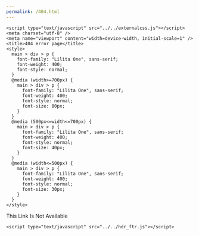 ```yaml
---
permalink: /404.html
---
```

<!DOCTYPE html>
<html lang="en">
  <head>
    <meta charset="UTF-8" />
    <meta name="viewport" content="width=device-width, initial-scale=1.0" />
    <link
      href="https://fonts.googleapis.com/css2?family=Lilita+One&display=swap"
      rel="stylesheet"
    />

    <script type="text/javascript" src="../../externalcss.js"></script>
    <meta charset="utf-8" />
    <meta name="viewport" content="width=device-width, initial-scale=1" />
    <title>404 error page</title>
    <style>
      main > div > p {
        font-family: "Lilita One", sans-serif;
        font-weight: 400;
        font-style: normal;
      }
      @media (width>=700px) {
        main > div > p {
          font-family: "Lilita One", sans-serif;
          font-weight: 400;
          font-style: normal;
          font-size: 80px;
        }
      }
      @media (500px<=width<=700px) {
        main > div > p {
          font-family: "Lilita One", sans-serif;
          font-weight: 400;
          font-style: normal;
          font-size: 40px;
        }
      }
      @media (width<=500px) {
        main > div > p {
          font-family: "Lilita One", sans-serif;
          font-weight: 400;
          font-style: normal;
          font-size: 30px;
        }
      }
    </style>
  </head>
  <body>
    <main>
      <div class="container">
        <p>This Link Is Not Available</p>
      </div>
    </main>

    <script type="text/javascript" src="../../hdr_ftr.js"></script>
  </body>
</html>




